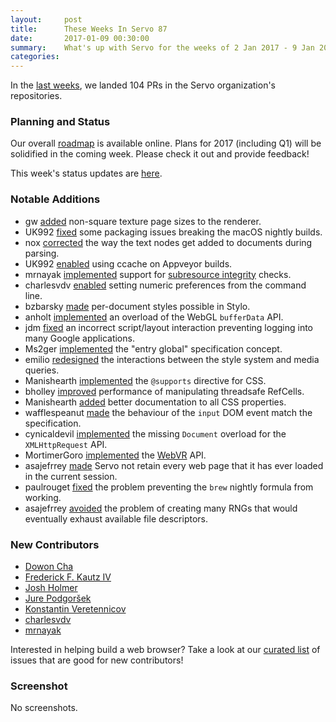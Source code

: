 ```yaml
---
layout:     post
title:      These Weeks In Servo 87
date:       2017-01-09 00:30:00
summary:    What's up with Servo for the weeks of 2 Jan 2017 - 9 Jan 2017
categories:
---
```


In the [last weeks](https://github.com/pulls?utf8=%E2%9C%93&q=is%3Apr+is%3Amerged+closed%3A2017-01-02..2017-01-09+user%3Aservo+),
we landed 104 PRs in the Servo organization's repositories.

### Planning and Status

Our overall [roadmap](https://github.com/servo/servo/wiki/Roadmap) is available online. Plans for 2017 (including Q1) will be
solidified in the coming week. Please check it out and provide feedback!

This week's status updates are [here](https://www.standu.ps/project/servo/).

### Notable Additions

- gw [added](https://github.com/servo/webrender/pull/687) non-square texture page sizes to the renderer.
- UK992 [fixed](https://github.com/servo/servo/pull/14877) some packaging issues breaking the macOS nightly builds.
- nox [corrected](https://github.com/servo/servo/pull/14867) the way the text nodes get added to documents during parsing.
- UK992 [enabled](https://github.com/servo/servo/pull/14850) using ccache on Appveyor builds.
- mrnayak [implemented](https://github.com/servo/servo/pull/14865) support for [subresource integrity](https://w3c.github.io/webappsec-subresource-integrity/) checks.
- charlesvdv [enabled](https://github.com/servo/servo/pull/14863) setting numeric preferences from the command line.
- bzbarsky [made](https://github.com/servo/servo/pull/14848) per-document styles possible in Stylo.
- anholt [implemented](https://github.com/servo/servo/pull/14847) an overload of the WebGL `bufferData` API.
- jdm [fixed](https://github.com/servo/servo/pull/14845) an incorrect script/layout interaction preventing logging into many Google applications.
- Ms2ger [implemented](https://github.com/servo/servo/pull/14840) the "entry global" specification concept.
- emilio [redesigned](https://github.com/servo/servo/pull/14833) the interactions between the style system and media queries.
- Manishearth [implemented](https://github.com/servo/servo/pull/14789) the `@supports` directive for CSS.
- bholley [improved](https://github.com/servo/servo/pull/14828) performance of manipulating threadsafe RefCells.
- Manishearth [added](https://github.com/servo/servo/pull/14827) better documentation to all CSS properties.
- wafflespeanut [made](https://github.com/servo/servo/pull/14738) the behaviour of the `input` DOM event match the specification.
- cynicaldevil [implemented](https://github.com/servo/servo/pull/14648) the missing `Document` overload for the `XMLHttpRequest` API.
- MortimerGoro [implemented](https://github.com/servo/servo/pull/14618) the [WebVR](https://w3c.github.io/webvr/) API.
- asajefrrey [made](https://github.com/servo/servo/pull/14312) Servo not retain every web page that it has ever loaded in the current session.
- paulrouget [fixed](https://github.com/servo/servo/pull/14403) the problem preventing the `brew` nightly formula from working.
- asajefrrey [avoided](https://github.com/servo/servo/pull/14351) the problem of creating many RNGs that would eventually exhaust available file descriptors.

### New Contributors

- [Dowon Cha](https://github.com/dowoncha)
- [Frederick F. Kautz IV](https://github.com/fkautz)
- [Josh Holmer](https://github.com/shssoichiro)
- [Jure Podgoršek](https://github.com/g1smo)
- [Konstantin Veretennicov](https://github.com/kveretennicov)
- [charlesvdv](https://github.com/charlesvdv)
- [mrnayak](https://github.com/mrnayak)

Interested in helping build a web browser? Take a look at our [curated list](https://starters.servo.org/) of issues that are good for new contributors!

### Screenshot

No screenshots.
